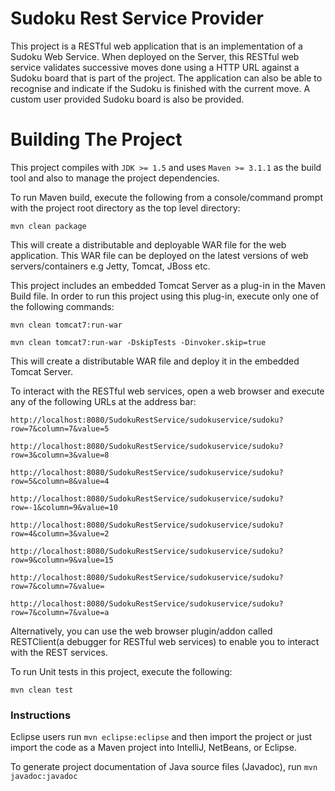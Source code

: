 Sudoku Rest Service Provider
=============================

This project is a RESTful web application that is an implementation of a Sudoku Web Service. When deployed on the Server, this RESTful web
service validates successive moves done using a HTTP URL against a Sudoku board that is part of the project. The application can also be able
to recognise and indicate if the Sudoku is finished with the current move. A custom user provided Sudoku board is also be provided.

Building The Project
====================

This project compiles with ```JDK >= 1.5``` and uses ```Maven >= 3.1.1``` as the build tool and also to manage the project dependencies.

To run Maven build, execute the following from a console/command prompt with the project root directory as the top level directory:

```mvn clean package```

This will create a distributable and deployable WAR file for the web application. This WAR file can be deployed on the latest versions of web servers/containers e.g Jetty, Tomcat, JBoss etc.

This project includes an embedded Tomcat Server as a plug-in in the Maven Build file. In order to run this project using this plug-in, execute only one of the following commands:

```mvn clean tomcat7:run-war```

```mvn clean tomcat7:run-war -DskipTests -Dinvoker.skip=true```

This will create a distributable WAR file and deploy it in the embedded Tomcat Server.

To interact with the RESTful web services, open a web browser and execute any of the following URLs at the address bar:

`http://localhost:8080/SudokuRestService/sudokuservice/sudoku?row=7&column=7&value=5`

`http://localhost:8080/SudokuRestService/sudokuservice/sudoku?row=3&column=3&value=8`

`http://localhost:8080/SudokuRestService/sudokuservice/sudoku?row=5&column=8&value=4`

`http://localhost:8080/SudokuRestService/sudokuservice/sudoku?row=-1&column=9&value=10`

`http://localhost:8080/SudokuRestService/sudokuservice/sudoku?row=4&column=3&value=2`

`http://localhost:8080/SudokuRestService/sudokuservice/sudoku?row=9&column=9&value=15`

`http://localhost:8080/SudokuRestService/sudokuservice/sudoku?row=7&column=7&value=`

`http://localhost:8080/SudokuRestService/sudokuservice/sudoku?row=7&column=7&value=a`

Alternatively, you can use the web browser plugin/addon called RESTClient(a debugger for RESTful web services) to enable you to interact with the REST services.

To run Unit tests in this project, execute the following:

```mvn clean test```

### Instructions

Eclipse users run `mvn eclipse:eclipse` and then import the project or just import the code as a Maven project into IntelliJ, NetBeans, or Eclipse.

To generate project documentation of Java source files (Javadoc), run `mvn javadoc:javadoc`